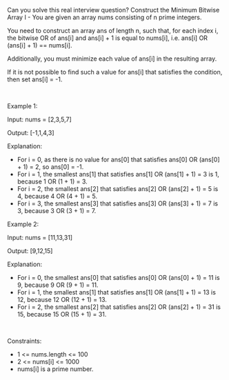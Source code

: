 Can you solve this real interview question? Construct the Minimum Bitwise Array I - You are given an array nums consisting of n prime integers.

You need to construct an array ans of length n, such that, for each index i, the bitwise OR of ans[i] and ans[i] + 1 is equal to nums[i], i.e. ans[i] OR (ans[i] + 1) == nums[i].

Additionally, you must minimize each value of ans[i] in the resulting array.

If it is not possible to find such a value for ans[i] that satisfies the condition, then set ans[i] = -1.

 

Example 1:

Input: nums = [2,3,5,7]

Output: [-1,1,4,3]

Explanation:

 * For i = 0, as there is no value for ans[0] that satisfies ans[0] OR (ans[0] + 1) = 2, so ans[0] = -1.
 * For i = 1, the smallest ans[1] that satisfies ans[1] OR (ans[1] + 1) = 3 is 1, because 1 OR (1 + 1) = 3.
 * For i = 2, the smallest ans[2] that satisfies ans[2] OR (ans[2] + 1) = 5 is 4, because 4 OR (4 + 1) = 5.
 * For i = 3, the smallest ans[3] that satisfies ans[3] OR (ans[3] + 1) = 7 is 3, because 3 OR (3 + 1) = 7.

Example 2:

Input: nums = [11,13,31]

Output: [9,12,15]

Explanation:

 * For i = 0, the smallest ans[0] that satisfies ans[0] OR (ans[0] + 1) = 11 is 9, because 9 OR (9 + 1) = 11.
 * For i = 1, the smallest ans[1] that satisfies ans[1] OR (ans[1] + 1) = 13 is 12, because 12 OR (12 + 1) = 13.
 * For i = 2, the smallest ans[2] that satisfies ans[2] OR (ans[2] + 1) = 31 is 15, because 15 OR (15 + 1) = 31.

 

Constraints:

 * 1 <= nums.length <= 100
 * 2 <= nums[i] <= 1000
 * nums[i] is a prime number.
